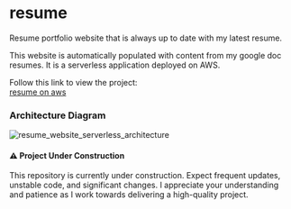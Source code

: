 # resume
Resume portfolio website that is always up to date with my latest resume.

This website is automatically populated with content from my google doc resumes. It is a serverless application deployed on AWS.

Follow this link to view the project:
<br/>
[resume on aws](https://gomezsantiago.com)

### Architecture Diagram
![resume_website_serverless_architecture](https://github.com/santiagoa58/resume/assets/24705975/d5af26fa-2b3f-4d3d-ba93-1557466bf9a2)

#### ⚠️ Project Under Construction
This repository is currently under construction. Expect frequent updates, unstable code, and significant changes. I appreciate your understanding and patience as I work towards delivering a high-quality project.
